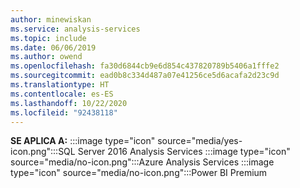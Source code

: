 ```yaml
---
author: minewiskan
ms.service: analysis-services
ms.topic: include
ms.date: 06/06/2019
ms.author: owend
ms.openlocfilehash: fa30d6844cb9e6d854c437820789b5406a1fffe2
ms.sourcegitcommit: ead0b8c334d487a07e41256ce5d6acafa2d23c9d
ms.translationtype: HT
ms.contentlocale: es-ES
ms.lasthandoff: 10/22/2020
ms.locfileid: "92438118"
---
```

**SE APLICA A:** :::image type="icon" source="media/yes-icon.png":::SQL Server 2016 Analysis Services :::image type="icon" source="media/no-icon.png":::Azure Analysis Services :::image type="icon" source="media/no-icon.png":::Power BI Premium